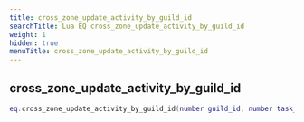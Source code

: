 ```yaml
---
title: cross_zone_update_activity_by_guild_id
searchTitle: Lua EQ cross_zone_update_activity_by_guild_id
weight: 1
hidden: true
menuTitle: cross_zone_update_activity_by_guild_id
---
```

## cross_zone_update_activity_by_guild_id
```lua
eq.cross_zone_update_activity_by_guild_id(number guild_id, number task_id, number activity_id) -- void
```